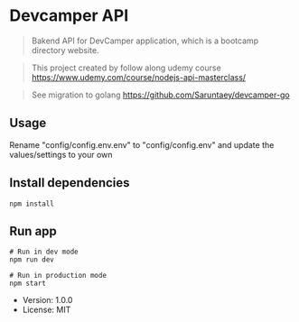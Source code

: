 # Devcamper API

> Bakend API for DevCamper application, which is a bootcamp directory website. 

>This project created by follow along udemy course <https://www.udemy.com/course/nodejs-api-masterclass/> 

> See migration to golang <https://github.com/Saruntaey/devcamper-go>

## Usage

 Rename "config/config.env.env" to "config/config.env" and update the values/settings to your own

 ## Install dependencies
```
npm install
```

## Run app
```
# Run in dev mode
npm run dev

# Run in production mode
npm start
```

- Version: 1.0.0
- License: MIT